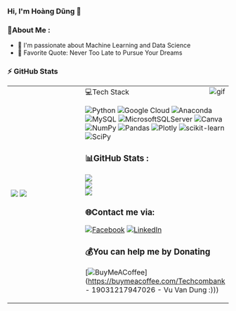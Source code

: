 ### Hi, I'm Hoàng Dũng 🌱 

### 💫About Me :
- 🔭 I'm passionate about Machine Learning and Data Science
- 🥅 Favorite Quote: Never Too Late to Pursue Your Dreams

### :zap: GitHub Stats

<table>
<tr>
  <td width="48%">
    <img src="https://github-readme-stats.vercel.app/api?username=CodeWorld-X&show_icons=true&hide=contribs,issues&hide_border=true" />
    <img src="https://github-readme-stats.vercel.app/api/top-langs/?username=CodeWorld-X&layout=compact&show_icons=true&hide_border=true" />
  </td>
  <td width="52%"><img alt="gif" align="right" src="https://github.com/rudrabarad/Gifs></td>
</tr>
<table>

### 💻Tech Stack
![Python](https://img.shields.io/badge/python-3670A0?style=for-the-badge&logo=python&logoColor=ffdd54) ![Google Cloud](https://img.shields.io/badge/Google%20Cloud-%234285F4.svg?style=for-the-badge&logo=google-cloud&logoColor=white) ![Anaconda](https://img.shields.io/badge/Anaconda-%2344A833.svg?style=for-the-badge&logo=anaconda&logoColor=white) ![MySQL](https://img.shields.io/badge/mysql-%2300f.svg?style=for-the-badge&logo=mysql&logoColor=white) ![MicrosoftSQLServer](https://img.shields.io/badge/Microsoft%20SQL%20Sever-CC2927?style=for-the-badge&logo=microsoft%20sql%20server&logoColor=white) ![Canva](https://img.shields.io/badge/Canva-%2300C4CC.svg?style=for-the-badge&logo=Canva&logoColor=white) ![NumPy](https://img.shields.io/badge/numpy-%23013243.svg?style=for-the-badge&logo=numpy&logoColor=white) ![Pandas](https://img.shields.io/badge/pandas-%23150458.svg?style=for-the-badge&logo=pandas&logoColor=white) ![Plotly](https://img.shields.io/badge/Plotly-%233F4F75.svg?style=for-the-badge&logo=plotly&logoColor=white) ![scikit-learn](https://img.shields.io/badge/scikit--learn-%23F7931E.svg?style=for-the-badge&logo=scikit-learn&logoColor=white) ![SciPy](https://img.shields.io/badge/SciPy-%230C55A5.svg?style=for-the-badge&logo=scipy&logoColor=%white)
### 📊GitHub Stats :
![](https://github-readme-stats.vercel.app/api?username=CodeWorld-X&theme=dark&hide_border=false&include_all_commits=false&count_private=true)<br/>
![](https://github-readme-streak-stats.herokuapp.com/?user=CodeWorld-X&theme=dark&hide_border=false)<br/>
![](https://github-readme-stats.vercel.app/api/top-langs/?username=CodeWorld-X&theme=dark&hide_border=false&include_all_commits=false&count_private=true&layout=compact)

### 🌐Contact me via:
[![Facebook](https://img.shields.io/badge/Facebook-%231877F2.svg?logo=Facebook&logoColor=white)](https://facebook.com/https://www.facebook.com/augustkai.96/) [![LinkedIn](https://img.shields.io/badge/LinkedIn-%230077B5.svg?logo=linkedin&logoColor=white)](https://linkedin.com/in/https://www.linkedin.com/in/hoangdung-data/) 

### 💰You can help me by Donating
[![BuyMeACoffee](https://img.shields.io/badge/Buy%20Me%20a%20Coffee-ffdd00?style=for-the-badge&logo=buy-me-a-coffee&logoColor=black)](https://buymeacoffee.com/Techcombank - 19031217947026 - Vu Van Dung :))) 

  <!-- Proudly created with GPRM ( https://gprm.itsvg.in ) -->
  
